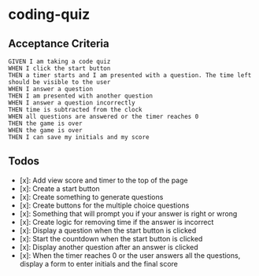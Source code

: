 # coding-quiz
## Acceptance Criteria

```
GIVEN I am taking a code quiz
WHEN I click the start button
THEN a timer starts and I am presented with a question. The time left should be visible to the user
WHEN I answer a question
THEN I am presented with another question
WHEN I answer a question incorrectly
THEN time is subtracted from the clock
WHEN all questions are answered or the timer reaches 0
THEN the game is over
WHEN the game is over
THEN I can save my initials and my score
```

## Todos

- [x]: Add view score and timer to the top of the page
- [x]: Create a start button
- [x]: Create something to generate questions
- [x]: Create buttons for the multiple choice questions
- [x]: Something that will prompt you if your answer is right or wrong
- [x]: Create logic for removing time if the answer is incorrect
- [x]: Display a question when the start button is clicked
- [x]: Start the countdown when the start button is clicked
- [x]: Display another question after an answer is clicked
- [x]: When the timer reaches 0 or the user answers all the questions, display a form to enter initials and the final score



